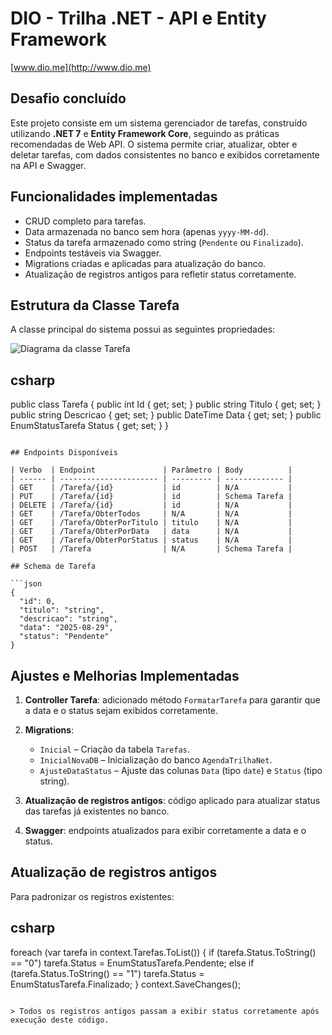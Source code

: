# DIO - Trilha .NET - API e Entity Framework

[www.dio.me](http://www.dio.me)

## Desafio concluído

Este projeto consiste em um sistema gerenciador de tarefas, construído utilizando **.NET 7** e **Entity Framework Core**, seguindo as práticas recomendadas de Web API. O sistema permite criar, atualizar, obter e deletar tarefas, com dados consistentes no banco e exibidos corretamente na API e Swagger.

## Funcionalidades implementadas

* CRUD completo para tarefas.
* Data armazenada no banco sem hora (apenas `yyyy-MM-dd`).
* Status da tarefa armazenado como string (`Pendente` ou `Finalizado`).
* Endpoints testáveis via Swagger.
* Migrations criadas e aplicadas para atualização do banco.
* Atualização de registros antigos para refletir status corretamente.

## Estrutura da Classe Tarefa

A classe principal do sistema possui as seguintes propriedades:

![Diagrama da classe Tarefa](diagrama.png)

## csharp
public class Tarefa
{
    public int Id { get; set; }
    public string Titulo { get; set; }
    public string Descricao { get; set; }
    public DateTime Data { get; set; }
    public EnumStatusTarefa Status { get; set; }
}
```

## Endpoints Disponíveis

| Verbo  | Endpoint               | Parâmetro | Body          |
| ------ | ---------------------- | --------- | ------------- |
| GET    | /Tarefa/{id}           | id        | N/A           |
| PUT    | /Tarefa/{id}           | id        | Schema Tarefa |
| DELETE | /Tarefa/{id}           | id        | N/A           |
| GET    | /Tarefa/ObterTodos     | N/A       | N/A           |
| GET    | /Tarefa/ObterPorTitulo | titulo    | N/A           |
| GET    | /Tarefa/ObterPorData   | data      | N/A           |
| GET    | /Tarefa/ObterPorStatus | status    | N/A           |
| POST   | /Tarefa                | N/A       | Schema Tarefa |

## Schema de Tarefa

```json
{
  "id": 0,
  "titulo": "string",
  "descricao": "string",
  "data": "2025-08-29",
  "status": "Pendente"
}
```

## Ajustes e Melhorias Implementadas

1. **Controller Tarefa**: adicionado método `FormatarTarefa` para garantir que a data e o status sejam exibidos corretamente.
2. **Migrations**:

   * `Inicial` – Criação da tabela `Tarefas`.
   * `InicialNovaDB` – Inicialização do banco `AgendaTrilhaNet`.
   * `AjusteDataStatus` – Ajuste das colunas `Data` (tipo `date`) e `Status` (tipo string).
3. **Atualização de registros antigos**: código aplicado para atualizar status das tarefas já existentes no banco.
4. **Swagger**: endpoints atualizados para exibir corretamente a data e o status.

## Atualização de registros antigos

Para padronizar os registros existentes:

## csharp
foreach (var tarefa in context.Tarefas.ToList())
{
    if (tarefa.Status.ToString() == "0")
        tarefa.Status = EnumStatusTarefa.Pendente;
    else if (tarefa.Status.ToString() == "1")
        tarefa.Status = EnumStatusTarefa.Finalizado;
}
context.SaveChanges();
```

> Todos os registros antigos passam a exibir status corretamente após execução deste código.



